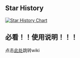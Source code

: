 ## Star History

[![Star History Chart](https://api.star-history.com/svg?repos=zuo-qirun/Chery-Tiggo9-Install-software&type=Date)](https://star-history.com/#zuo-qirun/Chery-Tiggo9-Install-software&Date)

## 必看！！使用说明！！！
点击[此处](https://github.com/zuo-qirun/Chery-Tiggo9-Install-software/wiki)跳转wiki
